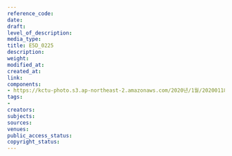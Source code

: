 ```yaml
---
reference_code: 
date: 
draft: 
level_of_description: 
media_type: 
title: E5D_0225
description: 
weight: 
modified_at: 
created_at: 
link: 
components:
- https://kctu-photo.s3.ap-northeast-2.amazonaws.com/2020년/1월/20200118_마사회+고+문중원+기수+죽음의+진상규명과+책임자+처벌을+위한+민주노총+결의대회/E5D_0225.jpg
tags:
- 
creators: 
subjects: 
sources: 
venues: 
public_access_status: 
copyright_status: 
---
```

